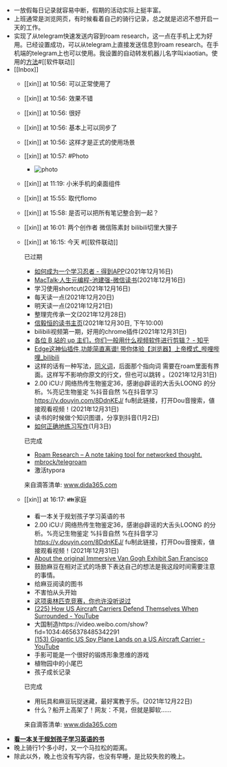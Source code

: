 - 一放假每日记录就容易中断，假期的活动实际上挺丰富。
- 上班通常是浏览网页，有时候看着自己的骑行记录，总之就是迟迟不想开启一天的工作。
- 实现了从telegram快速发送内容到roam research，这一点在手机上尤为好用。已经设置成功，可以从telegram上直接发送信息到roam research。在手机端的telegram上也可以使用。我设置的自动转发机器儿名字叫xiaotian。使用的[方法](https://github.com/mbrock/telegroam)#[[软件联动]]
- [[Inbox]]
    - [[xin]] at 10:56: 可以正常使用了
    - [[xin]] at 10:56: 效果不错
    - [[xin]] at 10:56: 很好
    - [[xin]] at 10:56: 基本上可以同步了
    - [[xin]] at 10:56: 这样才是正式的使用场景
    - [[xin]] at 10:57: #Photo
        - ![photo](https://firebasestorage.googleapis.com/v0/b/firescript-577a2.appspot.com/o/imgs%2Fapp%2Fxinyiheng%2FKVI6KB8RP?alt=media&token=2b4011f9-df5a-4238-bb2b-50f61707e9c8)
    - [[xin]] at 11:19: 小米手机的桌面组件
    - [[xin]] at 15:55: 取代flomo
    - [[xin]] at 15:58: 是否可以把所有笔记整合到一起？
    - [[xin]] at 16:01: 两个创作者  微信陈素封  bilibili切里大狸子
    - [[xin]] at 16:15: 今天 #[[软件联动]]
      
      已过期
      - [如何成为一个学习忍者 - 得到APP](https://www.dedao.cn/reader?id=JBpM1nLOerPa1XOp27zqQ8KGR56loVWrka3dLygv94jYmnENDxAMZJBkbNzEblgQ&source=douban)(2021年12月16日)
      - [MacTalk·人生元编程-池建强-微信读书](https://weread.qq.com/web/reader/f66325405c4f7cf66f11365k45c322601945c48cce2e120)(2021年12月16日)
      - 学习使用shortcut(2021年12月16日)
      - 每天读一点(2021年12月20日)
      - 明天读一点(2021年12月21日)
      - 整理完传承一文(2021年12月28日)
      - [信毅恒的读书主页](https://book.douban.com/mine)(2021年12月30日, 下午10:00)
      - bilibili视频第一期，好用的chrome插件(2021年12月31日)
       - [各位 B 站的 up 主们，你们一般用什么视频软件进行剪辑？ - 知乎](https://www.zhihu.com/question/48412892/answer/2063926466)
       - [Edge这神仙插件,功能简直离谱! 带你体验【浏览器】上帝模式_哔哩哔哩_bilibili](https://www.bilibili.com/video/BV1wF41187yL?spm_id_from=333.851.b_7265636f6d6d656e64.6)
      - 这样的话有一种写法，[同义词]([[指向词]])，后面那个指向词 需要在roam里面有界面。这样写不影响你原文的行文，但也可以跳转 。(2021年12月31日)
      - 2.00 iCU:/ 网络热传生物鉴定36，感谢@辟谣的大舌头LOONG 的分析。%亮记生物鉴定 %抖音自然 %在抖音学习  https://v.douyin.com/8DdnKEJ/ fu制此链接，打开Dou音搜索，値接观看视频！(2021年12月31日)
      - 读书的时候做个知识图谱，分享到抖音(1月2日)
       - [如何正确地练习写作](https://mp.weixin.qq.com/s/IDOurrBQyeD_2SnoAPam0A)(1月3日)
      
      已完成
      - [Roam Research – A note taking tool for networked thought.](https://roamresearch.com/#/app/help-archive/page/MSF5nffgV)
      - [mbrock/telegroam](https://github.com/mbrock/telegroam)
      - 激活typora
      
      来自滴答清单:
      www.dida365.com
    - [[xin]] at 16:17: 👪家庭
      
      - 看一本关于规划孩子学习英语的书
      - 2.00 iCU:/ 网络热传生物鉴定36，感谢@辟谣的大舌头LOONG 的分析。%亮记生物鉴定 %抖音自然 %在抖音学习  https://v.douyin.com/8DdnKEJ/ fu制此链接，打开Dou音搜索，値接观看视频！(2021年12月31日)
      - [About the original Immersive Van Gogh Exhibit San Francisco](https://www.vangoghsf.com/about/)
      - 鼓励麻豆在相对正式的场景下表达自己的想法是我这段时间需要注意的事情。
      - 给麻豆阅读的图书
      - 不害怕从头开始
      - [这项奥林匹克竞赛，你也许没听说过](https://mp.weixin.qq.com/s?__biz=MzI3MzE3OTI0Mw==&mid=2247522247&idx=1&sn=76a68f1b3087895eb9d43010943a73da&chksm=eb25e0c3dc5269d51e2dc2b626ff1d22d3abe3f661b98b918fea3297d50c46841dd46cade3ed&sessionid=1628553431&scene=126&clicktime=1628554031&enterid=1628554031&ascene=3&devicetype=android-29&version=28000753&nettype=cmnet&abtest_cookie=AAACAA%3D%3D&lang=zh_CN&exportkey=ASWMXppRlArdVK4HXQCSZD0%3D&pass_ticket=FotiZ5LSlgtMIyb%2FFlzSY9e9%2FIKrZw8EyWRo78VGlhix4Jcw9STzE2CD1CG2%2BHjg&wx_header=1)
      - [(225) How US Aircraft Carriers Defend Themselves When Surrounded - YouTube](https://www.youtube.com/watch?v=l4nfjPLkRXo)
      - 大国制造https://video.weibo.com/show?fid=1034:4656378485342291
      - [(153) Gigantic US Spy Plane Lands on a US Aircraft Carrier - YouTube](https://www.youtube.com/watch?v=50aSWzApcDE)
      - 手影可能是一个很好的锻炼形象思维的游戏
      - 植物园中的小尾巴
      - 孩子成长记录
      
      已完成
      - 用玩具和麻豆玩捉迷藏，最好寓教于乐。(2021年12月22日)
      - 什么？船开上高架了！网友：不晃，但就是脚软……
      
      来自滴答清单:
      www.dida365.com
- [**看一本关于规划孩子学习英语的书**](https://dida365.com/webapp/#p/5e58aa5a8f08e7d8bfc36a09/tasks/61d3fd24dbc5d10d244391f6)
- 晚上骑行1个多小时，又一个马拉松的距离。
- 除此以外，晚上也没有写内容，也没有早睡，是比较失败的晚上。
